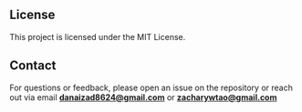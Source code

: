 ## License
This project is licensed under the MIT License.

## Contact
For questions or feedback, please open an issue on the repository or reach out via email **danaizad8624@gmail.com** or **zacharywtao@gmail.com**
